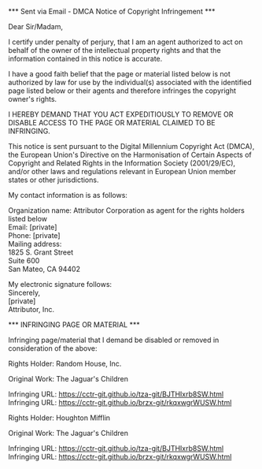 *** Sent via Email - DMCA Notice of Copyright Infringement ***

Dear Sir/Madam,

I certify under penalty of perjury, that I am an agent authorized to act on behalf of the owner of the intellectual property rights and that the information contained in this notice is accurate.

I have a good faith belief that the page or material listed below is not authorized by law for use by the individual(s) associated with the identified page listed below or their agents and therefore infringes the copyright owner's rights.

I HEREBY DEMAND THAT YOU ACT EXPEDITIOUSLY TO REMOVE OR DISABLE ACCESS TO THE PAGE OR MATERIAL CLAIMED TO BE INFRINGING.

This notice is sent pursuant to the Digital Millennium Copyright Act (DMCA), the European Union's Directive on the Harmonisation of Certain Aspects of Copyright and Related Rights in the Information Society (2001/29/EC), and/or other laws and regulations relevant in European Union member states or other jurisdictions.

My contact information is as follows:

Organization name: Attributor Corporation as agent for the rights holders listed below  
Email: [private]  
Phone: [private]  
Mailing address:  
1825 S. Grant Street  
Suite 600  
San Mateo, CA 94402  

My electronic signature follows:  
Sincerely,  
[private]  
Attributor, Inc.

*** INFRINGING PAGE OR MATERIAL ***

Infringing page/material that I demand be disabled or removed in consideration of the above:

Rights Holder: Random House, Inc.

Original Work: The Jaguar's Children

Infringing URL: https://cctr-git.github.io/tza-git/BJTHIxrb8SW.html  
Infringing URL: https://cctr-git.github.io/brzx-git/rkqxwgrWUSW.html

Rights Holder: Houghton Mifflin

Original Work: The Jaguar's Children

Infringing URL: https://cctr-git.github.io/tza-git/BJTHIxrb8SW.html  
Infringing URL: https://cctr-git.github.io/brzx-git/rkqxwgrWUSW.html
